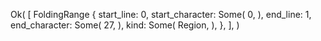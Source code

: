 Ok(
    [
        FoldingRange {
            start_line: 0,
            start_character: Some(
                0,
            ),
            end_line: 1,
            end_character: Some(
                27,
            ),
            kind: Some(
                Region,
            ),
        },
    ],
)